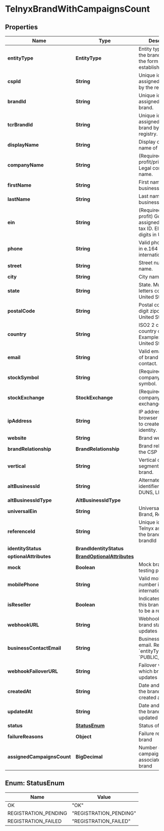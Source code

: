

# TelnyxBrandWithCampaignsCount


## Properties

| Name | Type | Description | Notes |
|------------ | ------------- | ------------- | -------------|
|**entityType** | **EntityType** | Entity type behind the brand. This is the form of business establishment. |  |
|**cspId** | **String** | Unique identifier assigned to the csp by the registry. |  [optional] |
|**brandId** | **String** | Unique identifier assigned to the brand. |  [optional] |
|**tcrBrandId** | **String** | Unique identifier assigned to the brand by the registry. |  [optional] |
|**displayName** | **String** | Display or marketing name of the brand. |  |
|**companyName** | **String** | (Required for Non-profit/private/public) Legal company name. |  [optional] |
|**firstName** | **String** | First name of business contact. |  [optional] |
|**lastName** | **String** | Last name of business contact. |  [optional] |
|**ein** | **String** | (Required for Non-profit) Government assigned corporate tax ID. EIN is 9-digits in U.S. |  [optional] |
|**phone** | **String** | Valid phone number in e.164 international format. |  [optional] |
|**street** | **String** | Street number and name. |  [optional] |
|**city** | **String** | City name |  [optional] |
|**state** | **String** | State. Must be 2 letters code for United States. |  [optional] |
|**postalCode** | **String** | Postal codes. Use 5 digit zipcode for United States |  [optional] |
|**country** | **String** | ISO2 2 characters country code. Example: US - United States |  |
|**email** | **String** | Valid email address of brand support contact. |  |
|**stockSymbol** | **String** | (Required for public company) stock symbol. |  [optional] |
|**stockExchange** | **StockExchange** | (Required for public company) stock exchange. |  [optional] |
|**ipAddress** | **String** | IP address of the browser requesting to create brand identity. |  [optional] |
|**website** | **String** | Brand website URL. |  [optional] |
|**brandRelationship** | **BrandRelationship** | Brand relationship to the CSP |  |
|**vertical** | **String** | Vertical or industry segment of the brand. |  |
|**altBusinessId** | **String** | Alternate business identifier such as DUNS, LEI, or GIIN |  [optional] |
|**altBusinessIdType** | **AltBusinessIdType** |  |  [optional] |
|**universalEin** | **String** | Universal EIN of Brand, Read Only. |  [optional] |
|**referenceId** | **String** | Unique identifier Telnyx assigned to the brand - the brandId |  [optional] |
|**identityStatus** | **BrandIdentityStatus** |  |  [optional] |
|**optionalAttributes** | [**BrandOptionalAttributes**](BrandOptionalAttributes.md) |  |  [optional] |
|**mock** | **Boolean** | Mock brand for testing purposes |  [optional] |
|**mobilePhone** | **String** | Valid mobile phone number in e.164 international format. |  [optional] |
|**isReseller** | **Boolean** | Indicates whether this brand is known to be a reseller |  [optional] |
|**webhookURL** | **String** | Webhook to which brand status updates are sent. |  [optional] |
|**businessContactEmail** | **String** | Business contact email.  Required if &#x60;entityType&#x60; is &#x60;PUBLIC_PROFIT&#x60;. |  [optional] |
|**webhookFailoverURL** | **String** | Failover webhook to which brand status updates are sent. |  [optional] |
|**createdAt** | **String** | Date and time that the brand was created at. |  [optional] |
|**updatedAt** | **String** | Date and time that the brand was last updated at. |  [optional] |
|**status** | [**StatusEnum**](#StatusEnum) | Status of the brand |  [optional] |
|**failureReasons** | **Object** | Failure reasons for brand |  [optional] |
|**assignedCampaignsCount** | **BigDecimal** | Number of campaigns associated with the brand |  [optional] |



## Enum: StatusEnum

| Name | Value |
|---- | -----|
| OK | &quot;OK&quot; |
| REGISTRATION_PENDING | &quot;REGISTRATION_PENDING&quot; |
| REGISTRATION_FAILED | &quot;REGISTRATION_FAILED&quot; |



